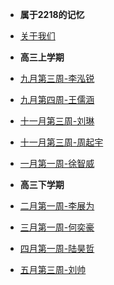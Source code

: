 <!-- docs/_sidebar.md -->

- **属于2218的记忆**

- [关于我们](detail/about)

- **高三上学期**

- [九月第三周-李泓锐](logs/lhr)
- [九月第四周-王儒涵](logs/wrh)
- [十一月第三周-刘琳](logs/ll)
- [十一月第三周-周起宇](logs/zqy)
- [一月第一周-徐智威](logs/xzw)

- **高三下学期**

- [二月第一周-李展为](logs/lzw)
- [三月第一周-何奕豪](logs/hyh)
- [四月第一周-陆昊哲](logs/lhz)
- [五月第三周-刘帅](logs/ls)